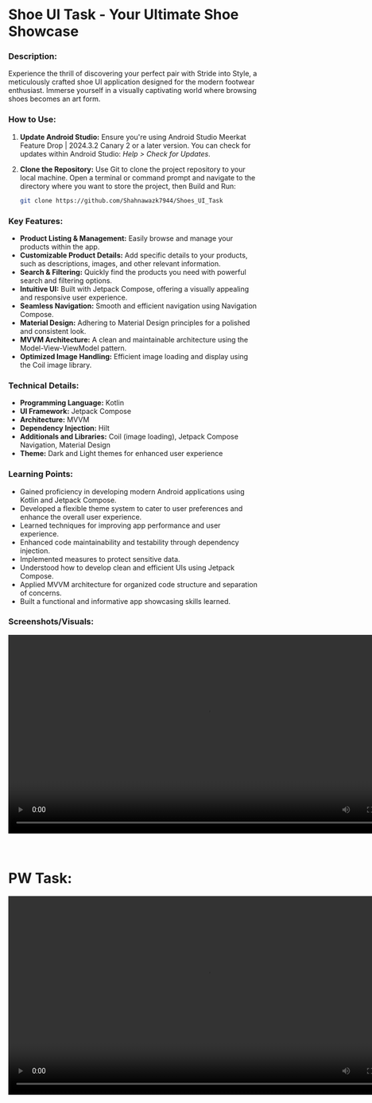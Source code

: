 # Shoe UI Task - Your Ultimate Shoe Showcase

### Description:

Experience the thrill of discovering your perfect pair with Stride into Style, a meticulously crafted shoe UI application designed for the modern footwear enthusiast. Immerse yourself in a visually captivating world where browsing shoes becomes an art form.

### How to Use:

1. **Update Android Studio:** Ensure you're using Android Studio Meerkat Feature Drop | 2024.3.2 Canary 2 or a later version.  You can check for updates within Android Studio: *Help > Check for Updates*.

2. **Clone the Repository:**  Use Git to clone the project repository to your local machine.  Open a terminal or command prompt and navigate to the directory where you want to store the project, then Build and Run:

   ```bash
   git clone https://github.com/Shahnawazk7944/Shoes_UI_Task

### Key Features:

- **Product Listing & Management:** Easily browse and manage your products within the app.
- **Customizable Product Details:** Add specific details to your products, such as descriptions, images, and other relevant information.
- **Search & Filtering:** Quickly find the products you need with powerful search and filtering options.
- **Intuitive UI:** Built with Jetpack Compose, offering a visually appealing and responsive user experience.
- **Seamless Navigation:** Smooth and efficient navigation using Navigation Compose.
- **Material Design:** Adhering to Material Design principles for a polished and consistent look.
- **MVVM Architecture:** A clean and maintainable architecture using the Model-View-ViewModel pattern.
- **Optimized Image Handling:** Efficient image loading and display using the Coil image library.

### Technical Details:

- **Programming Language:** Kotlin
- **UI Framework:** Jetpack Compose
- **Architecture:** MVVM
- **Dependency Injection:** Hilt
- **Additionals and Libraries:** Coil (image loading), Jetpack Compose Navigation, Material Design
- **Theme:** Dark and Light themes for enhanced user experience

### Learning Points:

- Gained proficiency in developing modern Android applications using Kotlin and Jetpack Compose.
- Developed a flexible theme system to cater to user preferences and enhance the overall user experience.
- Learned techniques for improving app performance and user experience.
- Enhanced code maintainability and testability through dependency injection.
- Implemented measures to protect sensitive data.
- Understood how to develop clean and efficient UIs using Jetpack Compose.
- Applied MVVM architecture for organized code structure and separation of concerns.
- Built a functional and informative app showcasing skills learned.

### Screenshots/Visuals:

<div align="center"><video src="https://github.com/user-attachments/assets/6cad4b33-76c5-4fa5-a257-8dc11a5f0957" height="400" ></video></div>
<br><br>

# PW Task:

<div align="center"><video src="https://github.com/user-attachments/assets/2cf2e8fc-0ca3-411c-aca6-49ac784b0a1a" height="400" ></video></div>
